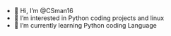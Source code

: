 - 👋 Hi, I’m @CSman16
- 👀 I’m interested in Python coding projects and linux
- 🌱 I’m currently learning Python coding Language

<!---
CSman16/CSman16 is a ✨ special ✨ repository because its `README.md` (this file) appears on your GitHub profile.
You can click the Preview link to take a look at your changes.
--->

